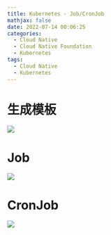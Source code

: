 ```yaml
---
title: Kubernetes - Job/CronJob
mathjax: false
date: 2022-07-14 00:06:25
categories:
  - Cloud Native
  - Cloud Native Foundation
  - Kubernetes
tags:
  - Cloud Native
  - Kubernetes
---
```


# 生成模板
![](https://cloud-native-kubernetes-1253868755.cos.ap-guangzhou.myqcloud.com/introduction/job-gen-template.png)

<!-- more -->

# Job
![](https://cloud-native-kubernetes-1253868755.cos.ap-guangzhou.myqcloud.com/introduction/job.png)

# CronJob
![](https://cloud-native-kubernetes-1253868755.cos.ap-guangzhou.myqcloud.com/introduction/cronjob.png)
